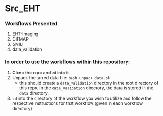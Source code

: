 # Src_EHT

### Workflows Presented
1. EHT-Imaging
2. DIFMAP
3. SMILI
4. data_validation

### In order to use the workflows within this repository:
1. Clone the repo and `cd` into it
2. Unpack the tarred data file: `bash unpack_data.sh`
   * this should create a `data_validation` directory in the root directory of this repo. In the `data_validation` directory, the data is stored in the `data` directory. 
3. `cd` into the directory of the workflow you wish to utilize and follow the respective instructions for that workflow (given in each workflow directory)

